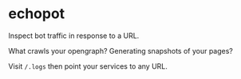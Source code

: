# echopot

Inspect bot traffic in response to a URL.

What crawls your opengraph? Generating snapshots of your pages?

Visit `/.logs` then point your services to any URL.
